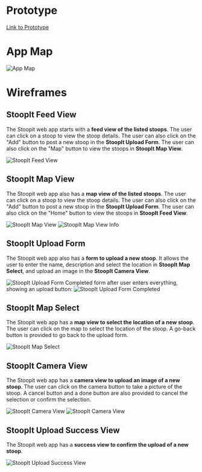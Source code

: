 # Prototype
[Link to Prototype](https://www.figma.com/file/TzBnPo9hP4jpvrlr4lr1GE/StoopIt?node-id=0%3A1&t=1Oypt5zmROygY966-1)

# App Map
<!-- App Map Image -->
![App Map](ux-design/StoopIt-appmap.png)

# Wireframes
<!-- Wireframe Description -->
## StoopIt Feed View
The Stoopit web app starts with a **feed view of the listed stoops**. The user can click on a stoop to view the stoop details. The user can also click on the "Add" button to post a new stoop in the **StoopIt Upload Form**. The user can also click on the "Map" button to view the stoops in **StoopIt Map View**.

![StoopIt Feed View](ux-design/Feed%20View.png)

## StoopIt Map View
The Stoopit web app also has a **map view of the listed stoops**. The user can click on a stoop to view the stoop details. The user can also click on the "Add" button to post a new stoop in the **StoopIt Upload Form**. The user can also click on the "Home" button to view the stoops in **StoopIt Feed View**.

![StoopIt Map View](ux-design/Stoop%20Map%20View.png)
![StoopIt Map View Info](ux-design/Stoop%20Map%20View2.png)

## StoopIt Upload Form
The Stoopit web app also has a **form to upload a new stoop**. It allows the user to enter the name, description and select the location in **StoopIt Map Select**, and upload an image in the **StoopIt Camera View**.

![StoopIt Upload Form](ux-design/Upload%20Stoop%20Form.png)
Completed form after user enters everything, showing an upload button:
![StoopIt Upload Form Completed](ux-design/Upload%20Stoop%20Form%20Completed.png)

## StoopIt Map Select
The Stoopit web app has a **map view to select the location of a new stoop**. The user can click on the map to select the location of the stoop. A go-back button is provided to go back to the upload form.

![StoopIt Map Select](ux-design/Map%20Select.png)

## StoopIt Camera View
The Stoopit web app has a **camera view to upload an image of a new stoop**. The user can click on the camera button to take a picture of the stoop. A cancel button and a done button are also provided to cancel the selection or confirm the selection.

![StoopIt Camera View](ux-design/Camera%20View.png)
![StoopIt Camera View](ux-design/Camera%20Accept.png)

## StoopIt Upload Success View
The Stoopit web app has a **success view to confirm the upload of a new stoop**.

![StoopIt Upload Success View](ux-design/Upload%20Success.png)